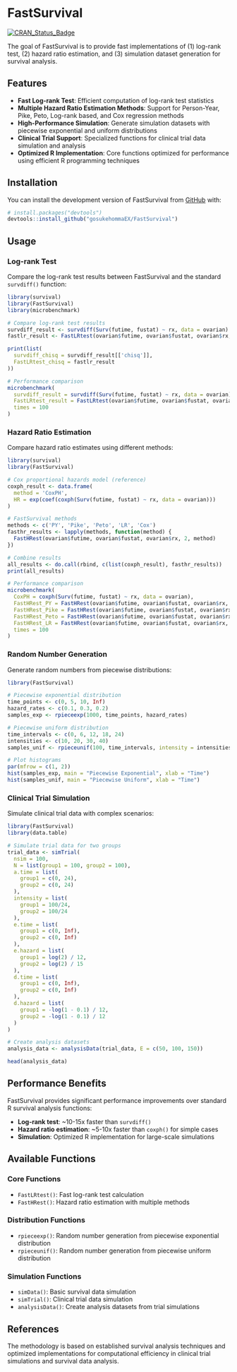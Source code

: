 # FastSurvival

<!-- badges: start -->
[![CRAN_Status_Badge](http://www.r-pkg.org/badges/version/FastSurvival)](http://cran.r-project.org/package=FastSurvival)
<!-- badges: end -->

The goal of FastSurvival is to provide fast implementations of (1) log-rank test, (2) hazard ratio estimation, and (3) simulation dataset generation for survival analysis.

## Features

- **Fast Log-rank Test**: Efficient computation of log-rank test statistics
- **Multiple Hazard Ratio Estimation Methods**: Support for Person-Year, Pike, Peto, Log-rank based, and Cox regression methods
- **High-Performance Simulation**: Generate simulation datasets with piecewise exponential and uniform distributions
- **Clinical Trial Support**: Specialized functions for clinical trial data simulation and analysis
- **Optimized R Implementation**: Core functions optimized for performance using efficient R programming techniques

## Installation

You can install the development version of FastSurvival from [GitHub](https://github.com/) with:

``` r
# install.packages("devtools")
devtools::install_github("gosukehommaEX/FastSurvival")
```

## Usage

### Log-rank Test

Compare the log-rank test results between FastSurvival and the standard `survdiff()` function:

``` r
library(survival)
library(FastSurvival)
library(microbenchmark)

# Compare log-rank test results
survdiff_result <- survdiff(Surv(futime, fustat) ~ rx, data = ovarian)
fastlr_result <- FastLRtest(ovarian$futime, ovarian$fustat, ovarian$rx, 2, 2)

print(list(
  survdiff_chisq = survdiff_result[['chisq']], 
  FastLRtest_chisq = fastlr_result
))

# Performance comparison
microbenchmark(
  survdiff_result = survdiff(Surv(futime, fustat) ~ rx, data = ovarian),
  FastLRtest_result = FastLRtest(ovarian$futime, ovarian$fustat, ovarian$rx, 2, 2),
  times = 100
)
```

### Hazard Ratio Estimation

Compare hazard ratio estimates using different methods:

``` r
library(survival)
library(FastSurvival)

# Cox proportional hazards model (reference)
coxph_result <- data.frame(
  method = 'CoxPH', 
  HR = exp(coef(coxph(Surv(futime, fustat) ~ rx, data = ovarian)))
)

# FastSurvival methods
methods <- c('PY', 'Pike', 'Peto', 'LR', 'Cox')
fasthr_results <- lapply(methods, function(method) {
  FastHRest(ovarian$futime, ovarian$fustat, ovarian$rx, 2, method)
})

# Combine results
all_results <- do.call(rbind, c(list(coxph_result), fasthr_results))
print(all_results)

# Performance comparison
microbenchmark(
  CoxPH = coxph(Surv(futime, fustat) ~ rx, data = ovarian),
  FastHRest_PY = FastHRest(ovarian$futime, ovarian$fustat, ovarian$rx, 2, 'PY'),
  FastHRest_Pike = FastHRest(ovarian$futime, ovarian$fustat, ovarian$rx, 2, 'Pike'),
  FastHRest_Peto = FastHRest(ovarian$futime, ovarian$fustat, ovarian$rx, 2, 'Peto'),
  FastHRest_LR = FastHRest(ovarian$futime, ovarian$fustat, ovarian$rx, 2, 'LR'),
  times = 100
)
```

### Random Number Generation

Generate random numbers from piecewise distributions:

``` r
library(FastSurvival)

# Piecewise exponential distribution
time_points <- c(0, 5, 10, Inf)
hazard_rates <- c(0.1, 0.3, 0.2)
samples_exp <- rpieceexp(1000, time_points, hazard_rates)

# Piecewise uniform distribution  
time_intervals <- c(0, 6, 12, 18, 24)
intensities <- c(10, 20, 30, 40)
samples_unif <- rpieceunif(100, time_intervals, intensity = intensities)

# Plot histograms
par(mfrow = c(1, 2))
hist(samples_exp, main = "Piecewise Exponential", xlab = "Time")
hist(samples_unif, main = "Piecewise Uniform", xlab = "Time")
```

### Clinical Trial Simulation

Simulate clinical trial data with complex scenarios:

``` r
library(FastSurvival)
library(data.table)

# Simulate trial data for two groups
trial_data <- simTrial(
  nsim = 100,
  N = list(group1 = 100, group2 = 100),
  a.time = list(
    group1 = c(0, 24),
    group2 = c(0, 24)
  ),
  intensity = list(
    group1 = 100/24,
    group2 = 100/24
  ),
  e.time = list(
    group1 = c(0, Inf),
    group2 = c(0, Inf)
  ),
  e.hazard = list(
    group1 = log(2) / 12,
    group2 = log(2) / 15
  ),
  d.time = list(
    group1 = c(0, Inf),
    group2 = c(0, Inf)
  ),
  d.hazard = list(
    group1 = -log(1 - 0.1) / 12,
    group2 = -log(1 - 0.1) / 12
  )
)

# Create analysis datasets
analysis_data <- analysisData(trial_data, E = c(50, 100, 150))

head(analysis_data)
```

## Performance Benefits

FastSurvival provides significant performance improvements over standard R survival analysis functions:

- **Log-rank test**: ~10-15x faster than `survdiff()`
- **Hazard ratio estimation**: ~5-10x faster than `coxph()` for simple cases
- **Simulation**: Optimized R implementation for large-scale simulations

## Available Functions

### Core Functions
- `FastLRtest()`: Fast log-rank test calculation
- `FastHRest()`: Hazard ratio estimation with multiple methods

### Distribution Functions  
- `rpieceexp()`: Random number generation from piecewise exponential distribution
- `rpieceunif()`: Random number generation from piecewise uniform distribution

### Simulation Functions
- `simData()`: Basic survival data simulation
- `simTrial()`: Clinical trial data simulation
- `analysisData()`: Create analysis datasets from trial simulations

## References

The methodology is based on established survival analysis techniques and optimized implementations for computational efficiency in clinical trial simulations and survival data analysis.
